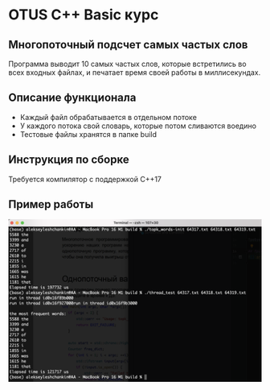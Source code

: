 # OTUS C++ Basic курс

## Многопоточный подсчет самых частых слов

Программа выводит 10 самых частых слов, которые встретились во всех входных файлах, и печатает время
своей работы в миллисекундах.

## Описание функционала
- Каждый файл обрабатывается в отдельном потоке
- У каждого потока свой словарь, которые потом сливаются воедино
- Тестовые файлы хранятся в папке build

## Инструкция по сборке

Требуется компилятор с поддержкой C++17

## Пример работы
![](src/Picture1.png)
